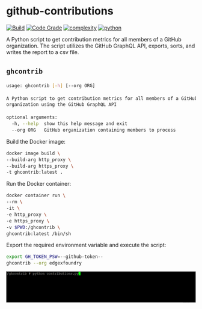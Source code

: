 # github-contributions
[![Build](https://github.com/soda480/github-contributions/actions/workflows/main.yml/badge.svg)](https://github.com/soda480/github-contributions/actions/workflows/main.yml)
[![Code Grade](https://www.code-inspector.com/project/21990/status/svg)](https://frontend.code-inspector.com/project/21990/dashboard)
[![complexity](https://img.shields.io/badge/complexity-Simple:%203-green)](https://radon.readthedocs.io/en/latest/api.html#module-radon.complexity)
[![python](https://img.shields.io/badge/python-3.6-teal)](https://www.python.org/downloads/)

A Python script to get contribution metrics for all members of a GitHub organization. The script utilizes the GitHub GraphQL API, exports, sorts, and writes the report to a csv file.

## `ghcontrib`
```bash
usage: ghcontrib [-h] [--org ORG]

A Python script to get contribution metrics for all members of a GitHub
organization using the GitHub GraphQL API

optional arguments:
  -h, --help  show this help message and exit
  --org ORG   GitHub organization containing members to process
  ```

Build the Docker image:
```bash
docker image build \
--build-arg http_proxy \
--build-arg https_proxy \
-t ghcontrib:latest .
```

Run the Docker container:
```bash
docker container run \
--rm \
-it \
-e http_proxy \
-e https_proxy \
-v $PWD:/ghcontrib \
ghcontrib:latest /bin/sh
```

Export the required environment variable and execute the script:
```bash
export GH_TOKEN_PSW=--github-token--
ghcontrib --org edgexfoundry
```

![preview](https://raw.githubusercontent.com/soda480/github-contributions/master/docs/images/contributions.gif)
